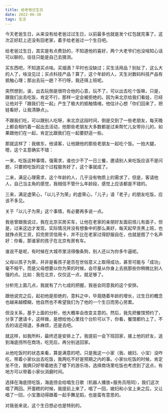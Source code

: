 ```yaml
---
title: 给老爸过生日
date: 2022-06-30
tags: 生活
---
```


今天老爸生日，从来没有给老爸过过生日，以前最多也就是发个红包就完事了，这次正好赶上还没有回老家，着手给老爸过一个生日吧。

<!-- more -->

给老爸过生日，其实是有点费劲的，不知道他的喜好，两个大老爷们也没啥知心话可以聊的，往往只能是自己去猜测。

买东西吧，不知道买点啥。买烟酒？平时也没缺过；买生活用品？别扯了，这么大的人了，啥没见过；买点科技产品？算了，这个年龄的人，天生对数码科技产品有抵触心理；那出去玩一趟？不行呀，我还得上班呢。

突然想到，诶，出去玩倒是很符合他的心意，玩不了，可以出去吃个饭嘛，只是，跟我们出去吃饭，肯定不行，那样一定会被拒绝的。因为来北京给我们看娃，已经让他对于「跟我们在一起」产生了极大的抵触情绪，他估计心想「你们回来了，把娃看好，让我清静点」。 

不跟我们吃，可以跟别人吃呀，来北京这段时间，倒是交到了一些老朋友，每天晚上都会相约着一起出去活动，他那些老朋友大多数都是过来帮忙儿女带孙儿的，如果跟他们在一起，肯定比跟我们在一起要舒适一些。

那就这样了：我做东，他请客，让他跟他的那些老朋友一起吃个饭。一拍大腿，嗯，这个主意确实不错：

一来，吃饭这种事情，强需求，谁也少不了一日三餐，邀请别人来吃饭应该不是问题，只要把吃饭的这个过程服务好了，这个事就成了。

二来，满足心理需求，这个年龄的人，几乎没有物质上的需求了，但是，客请他人，自己当主角的感觉，我相信不管什么年龄段，感觉上应该都是不错的。

三来，满足虚荣心，「以儿子为荣」的虚荣心，「儿子」请「老子」的朋友吃饭，应该不多见。

关于「以儿子为荣」这个事情，有必要再多说一点。

我爸曾跟我说过，我在北京买房买车，让他在老家的亲朋好友面前倍儿有面子，但是，过来这边才发现，实际情况并没有想象中的那么美好，每天起早贪黑上班，也就挣点死工资，扣完房贷信用卡，并不比在老家过得舒服自在，也就是图了个名声好：你看，那谁家的孩子在北京有房有车。

谁说不是呢，有时候在大城市里活得像条狗，别人还以为你多牛逼呢。

父母以孩子为荣，并非是看孩子是否在世俗意义上取得成功，甚至可能与「成功」毫不相干。而是父母想要以你为荣的时候，会尽量从你身上去挑那些你稍微比别人强的点。比如：我在北京，仅仅这一点，就足够了。

分析完上面几点，我就有了六七成的把握，我爸会同意我的这个安排。

跟他说完之后，起初他是拒绝的，意料之中，毕竟随着年龄的增长，过生日的概念也越来越模糊，他自然也不希望我们为了他的一个生日而劳心劳累。

但没关系，基于上面的分析，他大概率会改变主意的。然后，我先把餐馆预约了，分享了邀请卡，这样做，是想给他心里找个台阶可以下，你看，餐馆都约上了，不去的话还得退，多麻烦，还是去吧。

就这样，如我所料，最终还是安排上了。我提前一会下班回家，接上他的好友，送到海底捞所在商场，吃完后，再分别送回家。

从他吃饭时的状态来看，算是满意的吧，只是我这一小家（我、媳妇、小宝）没咋吃，带着小家伙出去吃饭，我两吃不好是预期之内的事。小家伙吃饭的时候，肯定坐不住，我俩只好带着她去了楼下的游乐场，选择商场里吃饭也考虑到了这点，有地方可以带着小家伙消磨时间。

选择在海底捞吃饭，海底捞会给唱生日歌（机器人播放+服务员陪同），我们这次唱了两回。开蛋糕的时候，我提前上来了，唱了一回，媳妇和小宝上来之后，又让唱了一回，小宝激动得跟着一起手舞足蹈，也是蛮有意思的。

对我爸来说，这个生日想必也是特别的。